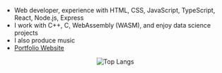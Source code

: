 - Web developer, experience with HTML, CSS, JavaScript, TypeScript, React, Node.js, Express
- I work with C++, C, WebAssembly (WASM), and enjoy data science projects
- I also produce music
- [Portfolio Website](https://k0src.github.io/)

<div style="display: flex; justify-content: center;">
    <div align="justify">
        <img src="https://github-readme-stats.vercel.app/api/top-langs/?username=k0src&layout=compact&theme=dark" alt="Top Langs"/>
    </div>
</div>
